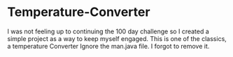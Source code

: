 # Temperature-Converter
I was not feeling up to continuing the 100 day challenge so I created a simple project as a way to keep myself engaged. This is one of the classics, a temperature Converter
Ignore the man.java file. I forgot to remove it. 
